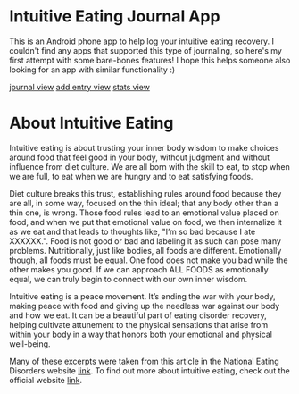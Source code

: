# Intuitive Eating Journal App

This is an Android phone app to help log your intuitive eating recovery. I couldn't find any apps that supported this type of journaling, so here's my first attempt with some bare-bones features! I hope this helps someone also looking for an app with similar functionality :)

[journal view](demo/journal.png)
[add entry view](demo/entry.png)
[stats view](demo/stats.png)


# About Intuitive Eating

Intuitive eating is about trusting your inner body wisdom to make choices around food that feel good in your body, without judgment and without influence from diet culture. We are all born with the skill to eat, to stop when we are full, to eat when we are hungry and to eat satisfying foods. 

Diet culture breaks this trust, establishing rules around food because they are all, in some way, focused on the thin ideal; that any body other than a thin one, is wrong.  Those food rules lead to an emotional value placed on food, and when we put that emotional value on food, we then internalize it as we eat and that leads to thoughts like, "I’m so bad because I ate XXXXXX.". Food is not good or bad and labeling it as such can pose many problems. Nutritionally, just like bodies, all foods are different. Emotionally though, all foods must be equal. One food does not make you bad while the other makes you good. If we can approach ALL FOODS as emotionally equal, we can truly begin to connect with our own inner wisdom. 

Intuitive eating is a peace movement. It’s ending the war with your body, making peace with food and giving up the needless war against our body and how we eat. It can be a beautiful part of eating disorder recovery, helping cultivate attunement to the physical sensations that arise from within your body in a way that honors both your emotional and physical well-being.

Many of these excerpts were taken from this article in the National Eating Disorders website [link](https://www.nationaleatingdisorders.org/blog/what-does-intuitive-eating-mean). To find out more about intuitive eating, check out the official website [link](https://www.intuitiveeating.org/).